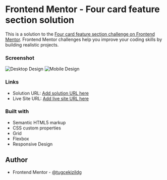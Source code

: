 # Frontend Mentor - Four card feature section solution

This is a solution to the [Four card feature section challenge on Frontend Mentor](https://www.frontendmentor.io/challenges/four-card-feature-section-weK1eFYK). Frontend Mentor challenges help you improve your coding skills by building realistic projects. 


### Screenshot

![Desktop Design](screenshotdesktop.png)
![Mobile Design](screenshotmobiledesign.png)


### Links

- Solution URL: [Add solution URL here](https://github.com/tugcekizildg/Four_Card_Feature_section)
- Live Site URL: [Add live site URL here](https://your-live-site-url.com)


### Built with

- Semantic HTML5 markup
- CSS custom properties
- Grid
- Flexbox
- Responsive Design


## Author


- Frontend Mentor - [@tugcekizildg](https://www.frontendmentor.io/profile/tugcekizildg)
